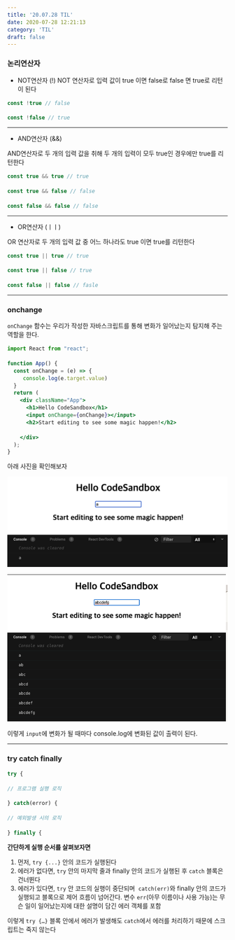 ```yaml
---
title: '20.07.28 TIL'
date: 2020-07-28 12:21:13
category: 'TIL'
draft: false
---
```


### 논리연산자
- NOT연산자 (!)
NOT 연산자로 입력 값이 true 이면 false로 false 면 true로 리턴이 된다

```jsx
const !true // false

const !false // true
```

***

- AND연산자 (&&)

AND연산자로 두 개의 입력 값을 취해 두 개의 입력이 모두 true인 경우에만 true를 리턴한다

```jsx
const true && true // true

const true && false // false

const false && false // false
```

***

- OR연산자 (ㅣㅣ)

OR 연산자로 두 개의 입력 값 중 어느 하나라도 true 이면 true를 리턴한다

```jsx
const true || true // true

const true || false // true

const false || false // fasle
```

***

### onchange

`onChange` 함수는 우리가 작성한 자바스크립트를 통해 변화가 일어났는지 탐지해 주는 역할을 한다.

```jsx
import React from "react";

function App() {
  const onChange = (e) => {
     console.log(e.target.value)
  }
  return (
    <div className="App">
      <h1>Hello CodeSandbox</h1>
      <input onChange={onChange}></input>
      <h2>Start editing to see some magic happen!</h2>
        
    </div>
  );
}
```

아래 사진을 확인해보자

![](./images/onchange1.png)

![](./images/onchange2.png)


이렇게 `input`에 변화가 될 때마다 console.log에 변화된 값이 출력이 된다.

***

### try catch finally


```jsx
try {

// 프로그램 실행 로직

} catch(error) {

// 예외발생 시의 로직

} finally {

```

**간단하게 실행 순서를 살펴보자면**

1. 먼저, `try {...}` 안의 코드가 실행된다
2. 에러가 없다면, `try` 안의 마지막 줄과 finally 안의 코드가 실행된 후 `catch` 블록은 건너뛴다
3. 에러가 있다면, `try` 안 코드의 실행이 중단되며  `catch(err)`와 finally 안의 코드가 실행되고 블록으로 제어 흐름이 넘어간다. 변수 `err`(아무 이름이나 사용 가능)는 무슨 일이 일어났는지에 대한 설명이 담긴 에러 객체를 포함

이렇게 `try {…}` 블록 안에서 에러가 발생해도 `catch`에서 에러를 처리하기 때문에 스크립트는 죽지 않는다